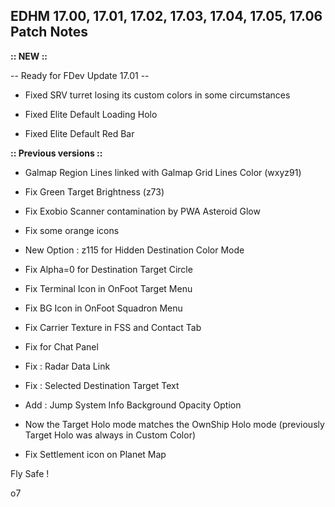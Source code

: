 ## EDHM 17.00, 17.01, 17.02, 17.03, 17.04, 17.05, 17.06 Patch Notes

**:: NEW ::**

-- Ready for FDev Update 17.01 --

- Fixed SRV turret losing its custom colors in some circumstances

- Fixed Elite Default Loading Holo

- Fixed Elite Default Red Bar


**:: Previous versions ::**

- Galmap Region Lines linked with Galmap Grid Lines Color (wxyz91)

- Fix Green Target Brightness (z73)

- Fix Exobio Scanner contamination by PWA Asteroid Glow

- Fix some orange icons

- New Option : z115 for Hidden Destination Color Mode

- Fix Alpha=0 for Destination Target Circle

- Fix Terminal Icon in OnFoot Target Menu

- Fix BG Icon in OnFoot Squadron Menu

- Fix Carrier Texture in FSS and Contact Tab

- Fix for Chat Panel

- Fix : Radar Data Link

- Fix : Selected Destination Target Text

- Add : Jump System Info Background Opacity Option

- Now the Target Holo mode matches the OwnShip Holo mode (previously Target Holo was always in Custom Color)

- Fix Settlement icon on Planet Map


Fly Safe !

o7
